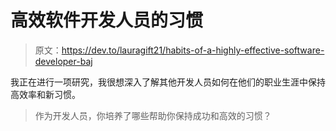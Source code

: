 # 高效软件开发人员的习惯

> 原文：<https://dev.to/lauragift21/habits-of-a-highly-effective-software-developer-baj>

我正在进行一项研究，我很想深入了解其他开发人员如何在他们的职业生涯中保持高效率和新习惯。

> 作为开发人员，你培养了哪些帮助你保持成功和高效的习惯？